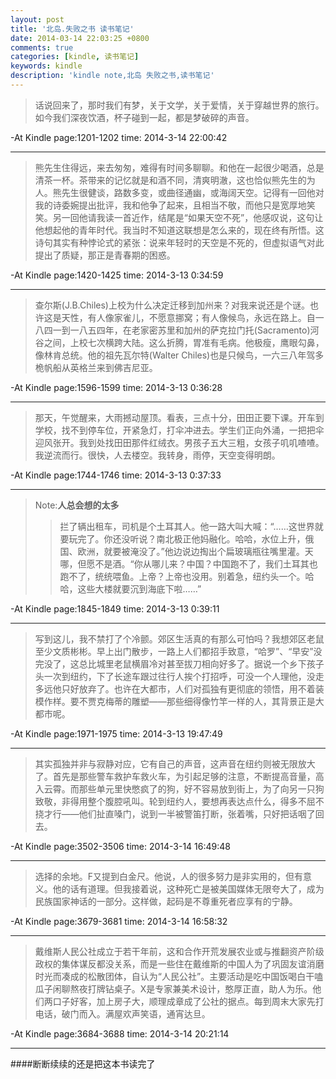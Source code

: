 ```yaml
---
layout: post
title: '北岛.失败之书 读书笔记'
date: 2014-03-14 22:03:25 +0800
comments: true 
categories: [kindle, 读书笔记]
keywords: kindle
description: 'kindle note,北岛 失败之书,读书笔记' 
---
```



>话说回来了，那时我们有梦，关于文学，关于爱情，关于穿越世界的旅行。如今我们深夜饮酒，杯子碰到一起，都是梦破碎的声音。  

-At Kindle page:1201-1202 	 time: 2014-3-14 22:00:42 

------------------


>熊先生住得远，来去匆匆，难得有时间多聊聊。和他在一起很少喝酒，总是清茶一杯。茶带来的记忆就是和酒不同，清爽明澈，这也恰似熊先生的为人。熊先生很健谈，路数多变，或曲径通幽，或海阔天空。记得有一回他对我的诗委婉提出批评，我和他争了起来，且相当不敬，而他只是宽厚地笑笑。另一回他请我读一首近作，结尾是“如果天空不死”，他感叹说，这句让他想起他的青年时代。我当时不知道这联想是怎么来的，现在终有所悟。这诗句其实有种悖论式的紧张：说来年轻时的天空是不死的，但虚拟语气对此提出了质疑，那正是青春期的困惑。  

-At Kindle page:1420-1425 	 time: 2014-3-13 0:34:59 

------------------

<!-- more -->
>查尔斯(J.B.Chiles)上校为什么决定迁移到加州来？对我来说还是个谜。也许这是天性，有人像家雀儿，不愿意挪窝；有人像候鸟，永远在路上。自一八四一到一八五四年，在老家密苏里和加州的萨克拉门托(Sacramento)河谷之间，上校七次横跨大陆。这么折腾，胃准有毛病。他极瘦，鹰眼勾鼻，像林肯总统。他的祖先瓦尔特(Walter Chiles)也是只候鸟，一六三八年驾多桅帆船从英格兰来到佛吉尼亚。  

-At Kindle page:1596-1599 	 time: 2014-3-13 0:36:28 

------------------

>那天，午觉醒来，大雨撼动屋顶。看表，三点十分，田田正要下课。开车到学校，找不到停车位，开紧急灯，打伞冲进去。学生们正向外涌，一把把伞迎风张开。我到处找田田那件红绒衣。男孩子五大三粗，女孩子叽叽喳喳。我逆流而行。很快，人去楼空。我转身，雨停，天空变得明朗。  

-At Kindle page:1744-1746 	 time: 2014-3-13 0:37:33 

------------------

>Note:**人总会想的太多**
>>拦了辆出租车，司机是个土耳其人。他一路大叫大喊：“……这世界就要玩完了。你还没听说？南北极正他妈融化。哈哈，水位上升，俄国、欧洲，就要被淹没了。”他边说边掏出个扁玻璃瓶往嘴里灌。天哪，但愿不是酒。“你从哪儿来？中国？中国跑不了，我们土耳其也跑不了，统统喂鱼。上帝？上帝也没用。别着急，纽约头一个。哈哈，这些大楼就要沉到海底下啦……”  

-At Kindle page:1845-1849 	 time: 2014-3-13 0:39:11 

------------------

>写到这儿，我不禁打了个冷颤。郊区生活真的有那么可怕吗？我想郊区老鼠至少文质彬彬。早上出门散步，一路上人们都招手致意，“哈罗”、“早安”没完没了，这总比城里老鼠横眉冷对甚至拔刀相向好多了。据说一个乡下孩子头一次到纽约，下了长途车跟过往行人挨个打招呼，可没一个人理他，没走多远他只好放弃了。也许在大都市，人们对孤独有更彻底的领悟，用不着装模作样。要不贾克梅蒂的雕塑——那些细得像竹竿一样的人，其背景正是大都市呢。  

-At Kindle page:1971-1975 	 time: 2014-3-13 19:47:49 

------------------

>其实孤独并非与寂静对应，它有自己的声音，这声音在纽约则被无限放大了。首先是那些警车救护车救火车，为引起足够的注意，不断提高音量，高入云霄。而那些单元里快憋疯了的狗，好不容易放到街上，为了向另一只狗致敬，非得用整个腹腔吼叫。轮到纽约人，要想再表达点什么，得多不屈不挠才行——他们扯直嗓门，说到一半被警笛打断，张着嘴，只好把话咽了回去。  

-At Kindle page:3502-3506 	 time: 2014-3-14 16:49:48 

------------------

>选择的余地。F又提到白金尺。他说，人的很多努力是非实用的，但有意义。他的话有道理。但我接着说，这种死亡是被美国媒体无限夸大了，成为民族国家神话的一部分。这样做，起码是不尊重死者应享有的宁静。  

-At Kindle page:3679-3681 	 time: 2014-3-14 16:58:32 

------------------

>戴维斯人民公社成立于若干年前，这和合作开荒发展农业或与推翻资产阶级政权的集体谋反都没关系，而是一些住在戴维斯的中国人为了巩固友谊消磨时光而凑成的松散团体，自认为“人民公社”。主要活动是吃中国饭喝白干嗑瓜子闲聊熬夜打牌钻桌子。X是专家兼美术设计，憨厚正直，助人为乐。他们两口子好客，加上房子大，顺理成章成了公社的据点。每到周末大家先打电话，破门而入。满屋欢声笑语，通宵达旦。  

-At Kindle page:3684-3688 	 time: 2014-3-14 20:21:14 

------------------


####断断续续的还是把这本书读完了